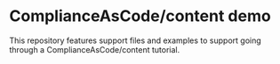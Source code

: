 ComplianceAsCode/content demo
=============================

This repository features support files and examples to support going through a ComplianceAsCode/content tutorial.

